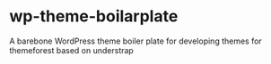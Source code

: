 # wp-theme-boilarplate
A barebone WordPress theme boiler plate for developing themes for themeforest based on understrap
